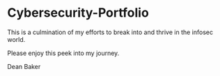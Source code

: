 # Cybersecurity-Portfolio

This is a culmination of my efforts to break into and thrive in the infosec world.

Please enjoy this peek into my journey.

Dean Baker
